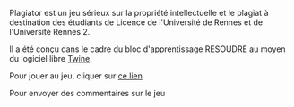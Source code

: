 Plagiator est un jeu sérieux sur la propriété intellectuelle et le plagiat à destination des étudiants de Licence de l'Université de Rennes et de l'Université Rennes 2.

Il a été conçu dans le cadre du bloc d'apprentissage RESOUDRE au moyen du logiciel libre [Twine](https://twinery.org). 

Pour jouer au jeu, cliquer sur [ce lien](https://damienbelveze.github.io/plagiator/Plagiator.html)

Pour envoyer des commentaires sur le jeu 